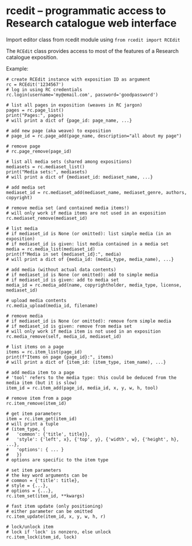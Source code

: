 rcedit – programmatic access to Research catalogue web interface
================================================================

Import editor class from rcedit module using
```from rcedit import RCEdit```

The `RCEdit` class provides access to most of the features of a Research catalogue exposition.

Example:
```
# create RCEdit instance with exposition ID as argument
rc = RCEdit('1234567')
# log in using RC credentials
rc.login(username='my@email.com', password='goodpassword')

# list all pages in exposition (weaves in RC jargon)
pages = rc.page_list()
print("Pages:", pages)
# will print a dict of {page_id: page_name, ...}

# add new page (aka weave) to exposition
# page_id = rc.page_add(page_name, description="all about my page")

# remove page
# rc.page_remove(page_id)

# list all media sets (shared among expositions)
mediasets = rc.mediaset_list()
print("Media sets:", mediasets)
# will print a dict of {mediaset_id: mediaset_name, ...}

# add media set
mediaset_id = rc.mediaset_add(mediaset_name, mediaset_genre, authors, copyright)

# remove media set (and contained media items!)
# will only work if media items are not used in an exposition
rc.mediaset_remove(mediaset_id)

# list media
# if mediaset_id is None (or omitted): list simple media (in an exposition)
# if mediaset_id is given: list media contained in a media set
media = rc.media_list(mediaset_id)
print(f"Media in set {mediaset_id}:", media)
# will print a dict of {media_id: (media_type, media_name), ...}

# add media (without actual data contents)
# if mediaset_id is None (or omitted): add to simple media
# if mediaset_id is given: add to media set
media_id = rc.media_add(name, copyrightholder, media_type, license, mediaset_id)

# upload media contents
rc.media_upload(media_id, filename)

# remove media
# if mediaset_id is None (or omitted): remove form simple media
# if mediaset_id is given: remove from media set
# will only work if media item is not used in an exposition
rc.media_remove(self, media_id, mediaset_id)

# list items on a page
items = rc.item_list(page_id)
print(f"Items on page {page_id}:", items)
# will print a dict of {item_id: (item_type, item_name), ...}

# add media item to a page 
# 'tool' refers to the media type: this could be deduced from the media item (but it is slow)
item_id = rc.item_add(page_id, media_id, x, y, w, h, tool)

# remove item from a page
rc.item_remove(item_id)

# get item parameters
item = rc.item_get(item_id)
# will print a tuple
# (item_type, {
#	'common': {'title', title}},
#	'style': {'left', x}, {'top', y}, {'width', w}, {'height', h}, ...},
#	'options': { ... }
#	})
# options are specific to the item type

# set item parameters
# the key word arguments can be
# common = {'title': title},
# style = {...},
# options = {...},
rc.item_set(item_id, **kwargs)

# fast item update (only positioning)
# either parameter can be omitted
rc.item_update(item_id, x, y, w, h, r)

# lock/unlock item
# lock if 'lock' is nonzero, else unlock
rc.item_lock(item_id, lock)
```

